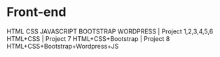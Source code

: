 # Front-end
HTML CSS JAVASCRIPT BOOTSTRAP WORDPRESS |
Project 1,2,3,4,5,6 HTML+CSS |
Project 7 HTML+CSS+Bootstrap |
Project 8 HTML+CSS+Bootstrap+Wordpress+JS
